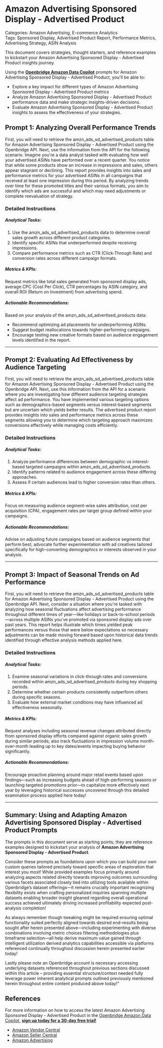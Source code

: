 # Amazon Advertising Sponsored Display - Advertised Product

Categories: Amazon Advertising, E-commerce Analytics  
Tags: Sponsored Display, Advertised Product Report, Performance Metrics, Advertising Strategy, ASIN Analysis

This document covers strategies, thought starters, and reference examples to kickstart your Amazon Advertising Sponsored Display - Advertised Product insights journey.

Using the <a href="https://chatgpt.com/g/g-Sg4qP7r3v-openbridge-data-copilot" target="_blank"><strong>Openbridge Amazon Data Copilot</strong></a> prompts for Amazon Advertising Sponsored Display - Advertised Product, you'll be able to:

- Explore a key impact for different types of Amazon Advertising Sponsored Display - Advertised Product metrics
- Analyze Amazon Advertising Sponsored Display - Advertised Product performance data and make strategic insights-driven decisions.
- Evaluate Amazon Advertising Sponsored Display - Advertised Product insights to assess the effectiveness of your strategies.

## Prompt 1: Analyzing Overall Performance Trends

First, you will need to retrieve the amzn_ads_sd_advertised_products table for Amazon Advertising Sponsored Display - Advertised Product using the Openbridge API. Next, use the information from the API for the following scenario. Imagine you're a data analyst tasked with evaluating how well your advertised ASINs have performed over a recent quarter. You notice that while some products show an increase in impressions and sales, others appear stagnant or declining. This report provides insights into sales and performance metrics for your advertised ASINs in all campaigns that received at least one impression during this period. By analyzing trends over time for these promoted titles and their various formats, you aim to identify which ads are successful and which may need adjustments or complete reevaluation of strategy.

### Detailed Instructions
##### Analytical Tasks:
1. Use the amzn_ads_sd_advertised_products data to determine overall sales growth across different product categories.
2. Identify specific ASINs that underperformed despite receiving impressions.
3. Compare performance metrics such as CTR (Click-Through Rate) and conversion rates across different campaign formats.

##### Metrics & KPIs:
Request metrics like total sales generated from sponsored display ads, average CPC (Cost Per Click), CTR percentages by ASIN category, and overall ROI (Return on Investment) from advertising spend.

##### Actionable Recommendations:
Based on your analysis of the amzn_ads_sd_advertised_products data:
- Recommend optimizing ad placements for underperforming ASINs.
- Suggest budget reallocations towards higher-performing campaigns.
- Encourage testing new creative formats based on audience engagement levels identified in the report.

---

## Prompt 2: Evaluating Ad Effectiveness by Audience Targeting

First, you will need to retrieve the amzn_ads_sd_advertised_products table for Amazon Advertising Sponsored Display - Advertised Product using the Openbridge API. Next, use this information from the API for a scenario where you are investigating how different audience targeting strategies affect ad performance. You have implemented various targeting options such as demographics-based segments versus interest-based segments but are uncertain which yields better results. The advertised product report provides insights into sales and performance metrics across these segments allowing you to determine which targeting approach maximizes conversions effectively while managing costs efficiently.

### Detailed Instructions
##### Analytical Tasks:
1. Analyze performance differences between demographic vs interest-based targeted campaigns within amzn_ads_sd_advertised_products.
2. Identify patterns related to audience engagement across these differing approaches.
3. Assess if certain audiences lead to higher conversion rates than others.

##### Metrics & KPIs:
Focus on measuring audience segment-wise sales attribution, cost per acquisition (CPA), engagement rates per target group defined within your campaigns.

##### Actionable Recommendations:
Advise on adjusting future campaigns based on audience segments that perform best; advocate further experimentation with ad creatives tailored specifically for high-converting demographics or interests observed in your analysis.

---

## Prompt 3: Impact of Seasonal Trends on Ad Performance

First, you will need to retrieve the amzn_ads_sd_advertised_products table for Amazon Advertising Sponsored Display - Advertised Product using the Openbridge API. Next, consider a situation where you're tasked with analyzing how seasonal fluctuations affect advertising performance throughout different times of year—like holidays or back-to-school periods—across multiple ASINs you've promoted via sponsored display ads over past years. This report helps illustrate which times yielded peak performances versus those that were below expectations so necessary adjustments can be made moving forward based upon historical data trends identified through effective analysis methods applied here.

### Detailed Instructions
##### Analytical Tasks:
1. Examine seasonal variations in click-through rates and conversions recorded within amzn_ads_sd_advertised_products during key shopping periods.
2. Determine whether certain products consistently outperform others during specific seasons.
3. Evaluate how external market conditions may have influenced ad effectiveness seasonally.

##### Metrics & KPIs:
Request analyses including seasonal revenue changes attributed directly from sponsored display efforts compared against organic sales growth during similar periods; also track fluctuations in impression volume month-over-month leading up to key dates/events impacting buying behavior significantly.

##### Actionable Recommendations:
Encourage proactive planning around major retail events based upon findings—such as increasing budgets ahead of high-performing seasons or launching targeted promotions prior—to capitalize more effectively next year by leveraging historical successes uncovered through this detailed examination process applied here today!

---

## Summary: Using and Adapting Amazon Advertising Sponsored Display - Advertised Product Prompts  
The prompts in this document serve as starting points; they are reference examples designed to kickstart your analysis of **Amazon Advertising Sponsored Display - Advertised Product**.

Consider these prompts as foundations upon which you can build your own custom queries tailored precisely toward specific areas of exploration that interest you most! While provided examples focus primarily around analyzing aspects related directly towards improving outcomes surrounding various facets associated closely tied into utilizing tools available within Openbridge’s dataset offerings—it remains crucially important recognizing flexibility exists when crafting personalized inquiries spanning multiple datasets enabling broader insight gleaned regarding overall operational success achieved ultimately driving increased profitability expected post-analysis completion!

As always remember though tweaking might be required ensuring optimal functionality suited perfectly aligned towards desired end-results being sought after herein presented above—including experimenting with diverse combinations involving metric choices filtering methodologies plus timeframe selection—all help derive maximum value gained through intelligent utilization derived analytics capabilities accessible via platforms referenced continually throughout discussion herein presented earlier today!

Lastly please note an Openbridge account is necessary accessing underlying datasets referenced throughout previous sections discussed within this article – providing essential structure/context needed fully leverage power inherent analytical prompts outlined previously mentioned herein throughout entire content produced above today!"

## References   
For more information on how to access the latest Amazon Advertising Sponsored Display - Advertised Product in the <a href="https://chatgpt.com/g/g-Sg4qP7r3v-openbridge-data-copilot" target="_blank">Openbridge Amazon Data Copilot</a>, <a href="https://openbridge.com" target="_blank"><strong>sign up today for a 30-day free trial!</strong></a>

<ul>
<li><a href="https://www.openbridge.com/amazon-vendor-central/" target="_blank">Amazon Vendor Central</a></li>
<li><a href="https://www.openbridge.com/amazon-selling-partner/" target="_blank">Amazon Seller Central</a></li>
<li><a href="https://www.openbridge.com/amazon-advertising/" target="_blank">Amazon Advertising</a></li>
</ul>